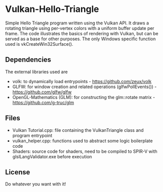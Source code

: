 # Vulkan-Hello-Triangle

Simple Hello Triangle program written using the Vulkan API. It draws a rotating triangle using per-vertex colors with a uniform buffer update per frame. The code illustrates the basics of rendering with Vulkan, but can be served as a base for other purposes. The only Windows specific function used is vkCreateWin32Surface().

## Dependencies
The external libraries used are
- volk: to dynamically load entrypoints - https://github.com/zeux/volk
- GLFW: for window creation and related operations (glfwPollEvents()) - https://github.com/glfw/glfw
- OpenGL-Mathematics (GLM): for constructing the glm::rotate matrix - https://github.com/g-truc/glm

## Files
- Vulkan Tutorial.cpp: file containing the VulkanTriangle class and program entrypoint
- vulkan_helper.cpp: functions used to abstract some logic boilerplate code
- Shaders: source code for shaders, need to be compiled to SPIR-V with glslLangValidator.exe before execution

## License
Do whatever you want with it!


